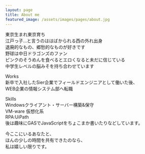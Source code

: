 ```yaml
---
layout: page
title: About me
featured_image: /assets/images/pages/about.jpg
---
```


東京生まれ東京育ち  
江戸っ子…と言うのははばかられる西の外れ出身  
退廃的なもの、郷愁的なものが好きです  
野球は中日ドラゴンズのファン  
ピンクのそうめんを食べるとエロくなると未だに信じている  
中学生レベルの脳みそを持ち合わせています  

Works  
新卒で入社したSier企業でフィールドエンジニアとして働いた後、  
WEB企業の情報システム部へ転職  

Skills  
Windowsクライアント・サーバー構築&保守  
VM-ware 仮想化系  
RPA:UiPath  
後は趣味にGASでJavaScriptをちょこまか書いたりなどしています。  


今ここにいるあなたと、  
ほんの少しの時間を共有できたのなら、  
私は嬉しい限りです。  
<br>
